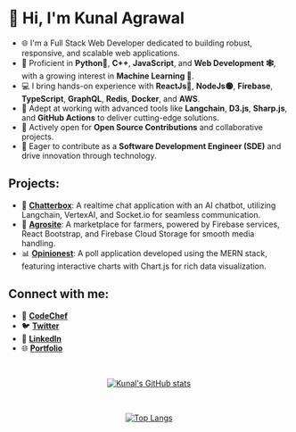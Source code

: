 # 👋 Hi, I'm **Kunal Agrawal**

- 🌐 I'm a Full Stack Web Developer dedicated to building robust, responsive, and scalable web applications.
- 🚀 Proficient in **Python🐍**, **C++**, **JavaScript**, and **Web Development 🕸**, with a growing interest in **Machine Learning 🤖**.
- 💻 I bring hands-on experience with **ReactJs🔵**, **NodeJs🟢**, **Firebase**, **TypeScript**, **GraphQL**, **Redis**, **Docker**, and **AWS**.
- 🔧 Adept at working with advanced tools like **Langchain**, **D3.js**, **Sharp.js**, and **GitHub Actions** to deliver cutting-edge solutions.
- 🤝 Actively open for **Open Source Contributions** and collaborative projects.
- 🎯 Eager to contribute as a **Software Development Engineer (SDE)** and drive innovation through technology.

## Projects:
- 💬 **[Chatterbox](https://github.com/its-kunal/chatterbox)**: A realtime chat application with an AI chatbot, utilizing Langchain, VertexAI, and Socket.io for seamless communication.
- 🌾 **[Agrosite](https://github.com/its-kunal/agrosite)**: A marketplace for farmers, powered by Firebase services, React Bootstrap, and Firebase Cloud Storage for smooth media handling.
- 📊 **[Opinionest](https://github.com/its-kunal/opinionest)**: A poll application developed using the MERN stack, featuring interactive charts with Chart.js for rich data visualization.

## Connect with me:
- 📱 [**CodeChef**](https://www.codechef.com/users/its_kunal)
- 🐦 [**Twitter**](https://twitter.com/KunalPy3)
- 💼 [**LinkedIn**](https://www.linkedin.com/in/kunalagrawal24/)
- 🌐 [**Portfolio**](https://its-kunal.github.io)

<br/>

<div align="center">

[![Kunal's GitHub stats](https://github-readme-stats.vercel.app/api?username=its-kunal&show_icons=true&theme=radical)](https://github.com/anuraghazra/github-readme-stats)

</div>

<br/>

<div align="center">

[![Top Langs](https://github-readme-stats.vercel.app/api/top-langs/?username=its-kunal&show_icons=true&theme=radical)](https://github.com/anuraghazra/github-readme-stats)

</div>
